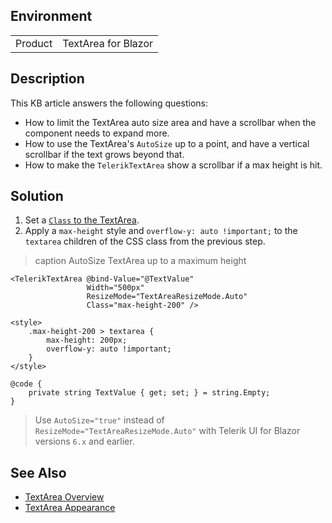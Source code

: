 
## Environment

<table>
<tbody>
<tr>
<td>Product</td>
<td>TextArea for Blazor</td>
</tr>
</tbody>
</table>

## Description

This KB article answers the following questions:

* How to limit the TextArea auto size area and have a scrollbar when the component needs to expand more.
* How to use the TextArea's `AutoSize` up to a point, and have a vertical scrollbar if the text grows beyond that.
* How to make the `TelerikTextArea` show a scrollbar if a max height is hit.

## Solution

1. Set a [`Class` to the TextArea](slug:textarea-overview#textarea-parameters).
1. Apply a `max-height` style and `overflow-y: auto !important;` to the `textarea` children of the CSS class from the previous step.

>caption AutoSize TextArea up to a maximum height

````RAZOR
<TelerikTextArea @bind-Value="@TextValue"
                 Width="500px"
                 ResizeMode="TextAreaResizeMode.Auto"
                 Class="max-height-200" />

<style>
    .max-height-200 > textarea {
        max-height: 200px;
        overflow-y: auto !important;
    }
</style>

@code {
    private string TextValue { get; set; } = string.Empty;
}
````

> Use `AutoSize="true"` instead of `ResizeMode="TextAreaResizeMode.Auto"` with Telerik UI for Blazor versions `6.x` and earlier.

## See Also

* [TextArea Overview](slug:textarea-overview)
* [TextArea Appearance](slug:TextArea-appearance)
